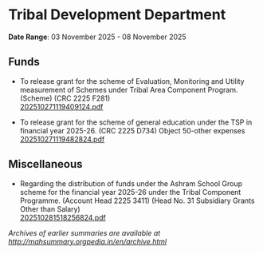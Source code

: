 # Tribal Development Department

**Date Range**: 03 November 2025 - 08 November 2025


## Funds
- To release grant for the scheme of Evaluation, Monitoring and Utility measurement of Schemes under Tribal Area Component Program.(Scheme) (CRC 2225 F281)\
  [202510271119409124.pdf](https://gr.maharashtra.gov.in/Site/Upload/Government%20Resolutions/English/202510271119409124.pdf)

- To release grant for the scheme of general education under the TSP in financial year 2025-26. (CRC 2225 D734) Object 50-other expenses\
  [202510271119482824.pdf](https://gr.maharashtra.gov.in/Site/Upload/Government%20Resolutions/English/202510271119482824.pdf)

## Miscellaneous
- Regarding the distribution of funds under the Ashram School Group scheme for the financial year 2025-26 under the Tribal Component Programme. (Account Head 2225 3411) (Head No. 31 Subsidiary Grants Other than Salary)\
  [202510281518256824.pdf](https://gr.maharashtra.gov.in/Site/Upload/Government%20Resolutions/English/202510281518256824.pdf)


*Archives of earlier summaries are available at http://mahsummary.orgpedia.in/en/archive.html*